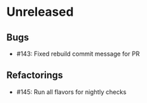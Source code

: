# Unreleased

## Bugs

 - #143: Fixed rebuild commit message for PR

## Refactorings

 - #145: Run all flavors for nightly checks

